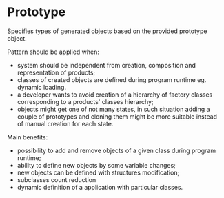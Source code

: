 # Prototype

Specifies types of generated objects based on the provided prototype object. 

Pattern should be applied when:
- system should be independent from creation, composition and representation of products;
- classes of created objects are defined during program runtime eg. dynamic loading.
- a developer wants to avoid creation of a hierarchy of factory classes corresponding to a products' classes hierarchy;
- objects might get one of not many states, in such situation adding a couple of prototypes and cloning them might be more suitable instead of manual creation for each state.   

Main benefits:
- possibility to add and remove objects of a given class during program runtime;
- ability to define new objects by some variable changes;
- new objects can be defined with structures modification;
- subclasses count reduction
- dynamic definition of a application with particular classes. 